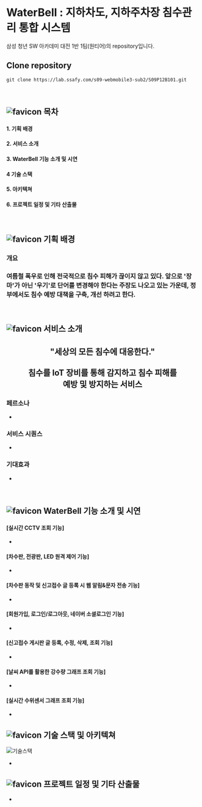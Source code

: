 # WaterBell : 지하차도, 지하주차장 침수관리 통합 시스템

삼성 청년 SW 아카데미 대전 1반 1팀(원티어)의 repository입니다.

## Clone repository

```
git clone https://lab.ssafy.com/s09-webmobile3-sub2/S09P12B101.git
```
<br>

## ![favicon](/uploads/705173937f456c26db414efc8ad6dfa9/favicon.ico) 목차
#### 1. 기획 배경
#### 2. 서비스 소개
#### 3. WaterBell 기능 소개 및 시연
#### 4 기술 스택
#### 5. 아키텍쳐
#### 6. 프로젝트 일정 및 기타 산출물

<br>

## ![favicon](/uploads/705173937f456c26db414efc8ad6dfa9/favicon.ico) 기획 배경
### 개요
<h3> 여름철 폭우로 인해 전국적으로 침수 피해가 끊이지 않고 있다. 앞으로 '장마'가 아닌 '우기'로 단어를 변경해야 한다는 주장도 나오고 있는 가운데, 정부에서도 침수 예방 대책을 구축, 개선 하려고 한다. </h3>

<br>


## ![favicon](/uploads/705173937f456c26db414efc8ad6dfa9/favicon.ico) 서비스 소개
<div align=center>
<h2> "세상의 모든 침수에 대응한다." <br><br>침수를 IoT 장비를 통해 감지하고 침수 피해를 <br>예방 및 방지하는 서비스</h2>
</div>

### 페르소나
- 
### 서비스 시퀀스
- 
### 기대효과
- 

<br>

## ![favicon](/uploads/705173937f456c26db414efc8ad6dfa9/favicon.ico) WaterBell 기능 소개 및 시연

#### [실시간 CCTV 조회 기능]
-

#### [차수판, 전광판, LED 원격 제어 기능]
-

#### [차수판 동작 및 신고접수 글 등록 시 웹 알림&문자 전송 기능]
-

#### [회원가입, 로그인/로그아웃, 네이버 소셜로그인 기능]
-

#### [신고접수 게시판 글 등록, 수정, 삭제, 조회 기능]
-

#### [날씨 API를 활용한 강수량 그래프 조회 기능]
-

#### [실시간 수위센서 그래프 조회 기능]
-

## ![favicon](/uploads/705173937f456c26db414efc8ad6dfa9/favicon.ico) 기술 스택 및 아키텍쳐
![기술스택](/uploads/68208b7bcf64fbde671cbfc118adfa8c/기술스택.PNG)


-
## ![favicon](/uploads/705173937f456c26db414efc8ad6dfa9/favicon.ico) 프로젝트 일정 및 기타 산출물
-



